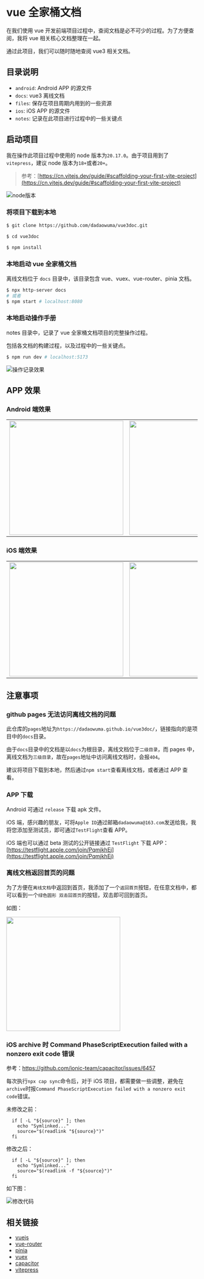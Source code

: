 # vue 全家桶文档

在我们使用 vue 开发前端项目过程中，查阅文档是必不可少的过程。为了方便查阅，我将 vue 相关核心文档整理在一起。

通过此项目，我们可以随时随地查阅 vue3 相关文档。

## 目录说明

- `android`: Android APP 的源文件
- `docs`: vue3 离线文档
- `files`: 保存在项目周期内用到的一些资源
- `ios`: iOS APP 的源文件
- `notes`: 记录在此项目进行过程中的一些关键点

## 启动项目

我在操作此项目过程中使用的 node 版本为`20.17.0`。由于项目用到了`vitepress`，建议 node 版本为`18+`或者`20+`。

> 参考：[https://cn.vitejs.dev/guide/#scaffolding-your-first-vite-project](https://cn.vitejs.dev/guide/#scaffolding-your-first-vite-project)

![node版本](./files/assets/node-v-require.png)

### 将项目下载到本地

```bash
$ git clone https://github.com/dadaowuma/vue3doc.git

$ cd vue3doc

$ npm install
```

### 本地启动 vue 全家桶文档

离线文档位于 `docs` 目录中，该目录包含 vue、vuex、vue-router、pinia 文档。

```bash
$ npx http-server docs
# 或者
$ npm start # localhost:8080
```

### 本地启动操作手册

notes 目录中，记录了 vue 全家桶文档项目的完整操作过程。

包括各文档的构建过程，以及过程中的一些关键点。

```bash
$ npm run dev # localhost:5173
```

![操作记录效果](./files/assets/notes.png)

## APP 效果

### Android 端效果

<table>
  <tr>
    <td><img src='./files/assets/ad-01.jpeg' style="width: 300px"/></td>
    <td><img src='./files/assets/ad-02.jpeg' style="width: 300px"/></td>
    <td><img src='./files/assets/ad-03.jpeg' style="width: 300px"/></td>
  </tr>
</table>

### iOS 端效果

<table>
  <tr>
    <td><img src='./files/assets/ios-01.jpeg' style="width: 300px"/></td>
    <td><img src='./files/assets/ios-02.jpeg' style="width: 300px"/></td>
    <td><img src='./files/assets/ios-03.jpeg' style="width: 300px"/></td>
  </tr>
</table>

## 注意事项

### github pages 无法访问离线文档的问题

此仓库的`pages`地址为`https://dadaowuma.github.io/vue3doc/`，链接指向的是项目中的`docs`目录。

由于`docs`目录中的文档是以`docs`为根目录，离线文档位于`二级目录`，而 pages 中，离线文档为`三级目录`，故在`pages`地址中访问离线文档时，会报`404`。

建议将项目下载到本地，然后通过`npm start`查看离线文档，或者通过 APP 查看。

### APP 下载

Android 可通过 `release` 下载 apk 文件。

iOS 端，感兴趣的朋友，可将`Apple ID`通过邮箱`dadaowuma@163.com`发送给我，我将您添加至测试员，即可通过`TestFlight`查看 APP。

iOS 端也可以通过 beta 测试的公开链接通过 `TestFlight` 下载 APP：[https://testflight.apple.com/join/PqmjkhEj](https://testflight.apple.com/join/PqmjkhEj)

### 离线文档返回首页的问题

为了方便在`离线文档`中返回到首页，我添加了一个`返回首页`按钮，在任意文档中，都可以看到一个`绿色圆形 双击回首页`的按钮，双击即可回到首页。

如图：

<img src='./files/assets/back-home-btn.jpeg' style="width: 300px"/>

### iOS archive 时 Command PhaseScriptExecution failed with a nonzero exit code 错误

参考：https://github.com/ionic-team/capacitor/issues/6457

每次执行`npx cap sync`命令后，对于 iOS 项目，都需要做一些调整，避免在`archive`时报`Command PhaseScriptExecution failed with a nonzero exit code`错误。

未修改之前：

```
  if [ -L "${source}" ]; then
    echo "Symlinked..."
    source="$(readlink "${source}")"
  fi
```

修改之后：

```
  if [ -L "${source}" ]; then
    echo "Symlinked..."
    source="$(readlink -f "${source}")"
  fi
```

如下图：

![修改代码](./files/assets/xcode-error.png)

## 相关链接

- [vuejs](https://cn.vuejs.org/)
- [vue-router](https://router.vuejs.org/zh/)
- [pinia](https://pinia.vuejs.org/zh/)
- [vuex](https://vuex.vuejs.org/zh/)
- [capacitor](https://capacitorjs.com/)
- [vitepress](https://vitepress.dev/zh/)
